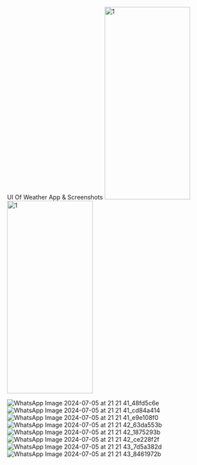 UI Of Weather App & Screenshots
<img src="https://github.com/Harshvasoya2737/weather_app/assets/148517061/8d3c87fc-93e9-413c-94f1-5a286d5c307b" alt="1" style="width: 200px; height: 450px;">
<img src="![WhatsApp Image 2024-07-05 at 21 21 40_e94ffd65](https://github.com/Harshvasoya2737/weather_app/assets/148517061/8d3c87fc-93e9-413c-94f1-5a286d5c307b)" alt="1" style="width: 200px; height: 450px;">

![WhatsApp Image 2024-07-05 at 21 21 41_48fd5c6e](https://github.com/Harshvasoya2737/weather_app/assets/148517061/2f47bea5-762b-44ce-8c90-35ab99a63a2c)
![WhatsApp Image 2024-07-05 at 21 21 41_cd84a414](https://github.com/Harshvasoya2737/weather_app/assets/148517061/10a77ba3-b092-4e83-b42f-2f0bedeb8260)
![WhatsApp Image 2024-07-05 at 21 21 41_e9e108f0](https://github.com/Harshvasoya2737/weather_app/assets/148517061/eca2ad52-8729-46dd-9c23-779eaf1226b9)
![WhatsApp Image 2024-07-05 at 21 21 42_63da553b](https://github.com/Harshvasoya2737/weather_app/assets/148517061/78b1ff66-2bd7-4803-bf59-9ab93551088f)
![WhatsApp Image 2024-07-05 at 21 21 42_1875293b](https://github.com/Harshvasoya2737/weather_app/assets/148517061/4b4ade60-f55d-42d7-8302-d117d20fd229)
![WhatsApp Image 2024-07-05 at 21 21 42_ce228f2f](https://github.com/Harshvasoya2737/weather_app/assets/148517061/7324415e-e7f0-4660-ab15-80c144f4e5e1)
![WhatsApp Image 2024-07-05 at 21 21 43_7d5a382d](https://github.com/Harshvasoya2737/weather_app/assets/148517061/b2a135a0-a931-4ef8-acd6-6d49177a0237)
![WhatsApp Image 2024-07-05 at 21 21 43_8461972b](https://github.com/Harshvasoya2737/weather_app/assets/148517061/8de19f69-88ee-4716-b678-86a89b73e7c0)
